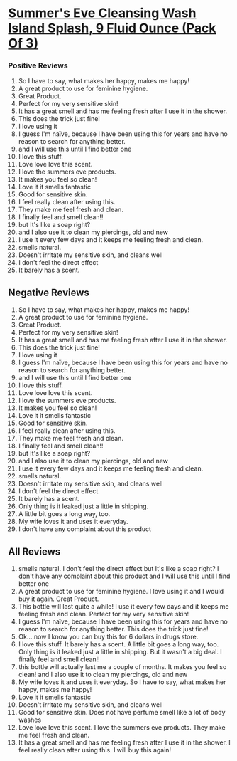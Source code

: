 # [Summer&#x27;s Eve Cleansing Wash Island Splash, 9 Fluid Ounce (Pack Of 3)](https://products.checkmycream.com/products/Summer&#x27;s-Eve-Cleansing-Wash-Island-Splash-9-Fluid-Ounce-(Pack-Of-3).html)

### Positive Reviews

<ol>
      <li>So I have to say, what makes her happy, makes me happy!</li>
      <li>A great product to use for feminine hygiene.  </li>
      <li>Great Product.</li>
      <li>Perfect for my very sensitive skin!</li>
      <li>It has a great smell and has me feeling fresh after I use it in the shower.</li>
      <li>This does the trick just fine!</li>
      <li>I love using it</li>
      <li>I guess I&#x27;m naïve, because I have been using this for years and have no reason to search for anything better.</li>
      <li>and I will use this  until I find better one</li>
      <li>I love this stuff.</li>
      <li>Love love love this scent.</li>
      <li>I love the summers eve products.</li>
      <li>It makes you feel so clean!</li>
      <li>Love it it smells fantastic</li>
      <li>Good for sensitive skin.  </li>
      <li>I feel really clean after using this.</li>
      <li>They make me feel fresh and clean.</li>
      <li>I finally feel and smell clean!!</li>
      <li>but It&#x27;s like a soap right?</li>
      <li>and I also use it to clean my piercings, old and new</li>
      <li>I use it every few days and it keeps me feeling fresh and clean.  </li>
      <li>smells natural.</li>
      <li>Doesn&#x27;t irritate my sensitive skin, and cleans well</li>
      <li>I don&#x27;t feel the direct effect</li>
      <li>It barely has a scent.</li>
</ol>


<h2>Negative Reviews</h2>
<ol>
<li> So I have to say, what makes her happy, makes me happy!</li>
<li> A great product to use for feminine hygiene.  </li>
<li> Great Product.</li>
<li> Perfect for my very sensitive skin!</li>
<li> It has a great smell and has me feeling fresh after I use it in the shower.</li>
<li> This does the trick just fine!</li>
<li> I love using it</li>
<li> I guess I&#x27;m naïve, because I have been using this for years and have no reason to search for anything better.</li>
<li> and I will use this  until I find better one</li>
<li> I love this stuff.</li>
<li> Love love love this scent.</li>
<li> I love the summers eve products.</li>
<li> It makes you feel so clean!</li>
<li> Love it it smells fantastic</li>
<li> Good for sensitive skin.  </li>
<li> I feel really clean after using this.</li>
<li> They make me feel fresh and clean.</li>
<li> I finally feel and smell clean!!</li>
<li> but It&#x27;s like a soap right?</li>
<li> and I also use it to clean my piercings, old and new</li>
<li> I use it every few days and it keeps me feeling fresh and clean.  </li>
<li> smells natural.</li>
<li> Doesn&#x27;t irritate my sensitive skin, and cleans well</li>
<li> I don&#x27;t feel the direct effect</li>
<li> It barely has a scent.</li>
<li> Only thing is it leaked just a little in shipping.</li>
<li> A little bit goes a long way, too.</li>
<li> My wife loves it and uses it everyday.  </li>
<li> I don&#x27;t have any complaint about this product</li>
</ol>

<h2>All Reviews</h2>

<ol>
    <li> smells natural. I don&#x27;t feel the direct effect but It&#x27;s like a soap right? I don&#x27;t have any complaint about this product and I will use this  until I find better one</li>
    <li> A great product to use for feminine hygiene.  I love using it and I would buy it again.  Great Product.</li>
    <li> This bottle will last quite a while!  I use it every few days and it keeps me feeling fresh and clean.  Perfect for my very sensitive skin!</li>
    <li> I guess I&#x27;m naïve, because I have been using this for years and have no reason to search for anything better. This does the trick just fine!</li>
    <li> Ok....now I know you can buy this for 6 dollars in drugs store.</li>
    <li> I love this stuff. It barely has a scent. A little bit goes a long way, too. Only thing is it leaked just a little in shipping. But it wasn&#x27;t a big deal. I finally feel and smell clean!!</li>
    <li> this bottle will actually last me a couple of months. It makes you feel so clean! and I also use it to clean my piercings, old and new</li>
    <li> My wife loves it and uses it everyday.  So I have to say, what makes her happy, makes me happy!</li>
    <li> Love it it smells fantastic</li>
    <li> Doesn&#x27;t irritate my sensitive skin, and cleans well</li>
    <li> Good for sensitive skin.  Does not have perfume smell like a lot of body washes</li>
    <li> Love love love this scent. I love the summers eve products. They make me feel fresh and clean.</li>
    <li> It has a great smell and has me feeling fresh after I use it in the shower. I feel really clean after using this. I will buy this again!</li>
</ol>




